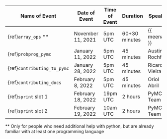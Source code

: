 | Name of Event                 | Date of Event        | Time of Event | Duration      | Speaker           |  Registration form  |
|-------------------------------|----------------------|---------------|---------------|-------------------|---------------------|
| {ref}`array_ops` **           | November 11, 2021    |  5pm UTC      | 60+30 minutes | {{ meenal }}      |          -          |
| {ref}`probprog_pymc`          | January 11, 2022     |  5pm UTC      | 45 minutes    | Austin Rochford   |          -          |
| {ref}`contributing_to_pymc`   | January 28, 2022     |  5pm UTC      | 45 minutes    | Ricardo Vieira    |          -          |
| {ref}`contributing_docs`      | February 8, 2022     |  5pm UTC      | 45 minutes    | Oriol Abril       | [meetup event](https://www.meetup.com/data-umbrella-africa2/events/283566487/) |
| {ref}`sprint` slot 1          | February 18, 2022    |  19pm UTC     | 2 hours       | PyMC Team         | [meetup event](https://www.meetup.com/data-umbrella/events/283178769/) |
| {ref}`sprint` slot 2          | February 19, 2022    |  10am UTC     | 2 hours       | PyMC Team         | [meetup event](https://www.meetup.com/data-umbrella/events/283178769/) |

 ** Only for people who need additional help with python, but are already familiar with at least one programming language
